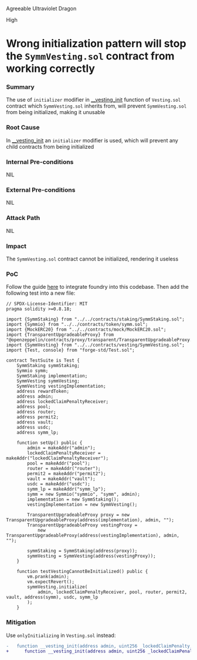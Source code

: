 Agreeable Ultraviolet Dragon

High

# Wrong initialization pattern will stop the `SymmVesting.sol` contract from working correctly

### Summary

The use of `initializer` modifier in [__vesting_init](https://github.com/sherlock-audit/2025-03-symm-io-stacking/blob/main/token/contracts/vesting/Vesting.sol#L76) function of `Vesting.sol` contract which `SymmVesting.sol` inherits from, will prevent `SymmVesting.sol` from being initialized, making it unusable

### Root Cause

In  [__vesting_init](https://github.com/sherlock-audit/2025-03-symm-io-stacking/blob/main/token/contracts/vesting/Vesting.sol#L76) an `initializer` modifier is used, which will prevent any child contracts from being initialized

### Internal Pre-conditions

NIL

### External Pre-conditions

NIL

### Attack Path

NIL

### Impact

The `SymmVesting.sol` contract cannot be initialized, rendering it useless

### PoC

Follow the guide [here](https://hardhat.org/hardhat-runner/docs/advanced/hardhat-and-foundry) to integrate foundry into this codebase. Then add the following test into a new file:

```solidity
// SPDX-License-Identifier: MIT
pragma solidity >=0.8.18;

import {SymmStaking} from "../../contracts/staking/SymmStaking.sol";
import {Symmio} from "../../contracts/token/symm.sol";
import {MockERC20} from "../../contracts/mock/MockERC20.sol";
import {TransparentUpgradeableProxy} from "@openzeppelin/contracts/proxy/transparent/TransparentUpgradeableProxy.sol";
import {SymmVesting} from "../../contracts/vesting/SymmVesting.sol";
import {Test, console} from "forge-std/Test.sol";

contract TestSuite is Test {
    SymmStaking symmStaking;
    Symmio symm;
    SymmStaking implementation;
    SymmVesting symmVesting;
    SymmVesting vestingImplementation;
    address rewardToken;
    address admin;
    address lockedClaimPenaltyReceiver;
    address pool;
    address router;
    address permit2;
    address vault;
    address usdc;
    address symm_lp;

    function setUp() public {
        admin = makeAddr("admin");
        lockedClaimPenaltyReceiver = makeAddr("lockedClaimPenaltyReceiver");
        pool = makeAddr("pool");
        router = makeAddr("router");
        permit2 = makeAddr("permit2");
        vault = makeAddr("vault");
        usdc = makeAddr("usdc");
        symm_lp = makeAddr("symm_lp");
        symm = new Symmio("symmio", "symm", admin);
        implementation = new SymmStaking();
        vestingImplementation = new SymmVesting();

        TransparentUpgradeableProxy proxy = new TransparentUpgradeableProxy(address(implementation), admin, "");
        TransparentUpgradeableProxy vestingProxy =
            new TransparentUpgradeableProxy(address(vestingImplementation), admin, "");

        symmStaking = SymmStaking(address(proxy));
        symmVesting = SymmVesting(address(vestingProxy));
    }

    function testVestingCannotBeInitialized() public {
        vm.prank(admin);
        vm.expectRevert();
        symmVesting.initialize(
            admin, lockedClaimPenaltyReceiver, pool, router, permit2, vault, address(symm), usdc, symm_lp
        );
    }
```

### Mitigation

Use `onlyInitializing` in `Vesting.sol` instead:

```diff
-	function __vesting_init(address admin, uint256 _lockedClaimPenalty, address _lockedClaimPenaltyReceiver) public initializer {
+      function __vesting_init(address admin, uint256 _lockedClaimPenalty, address _lockedClaimPenaltyReceiver) public onlyInitializing { 
```